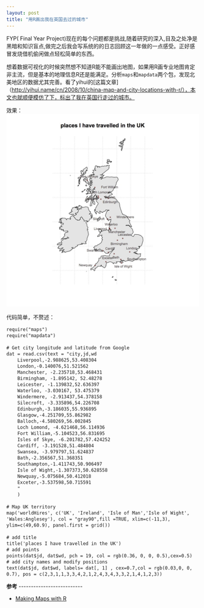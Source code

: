 ```yaml
---
layout: post
title: "用R画出我在英国去过的城市"
---
```


FYP( Final Year Project)现在的每个问题都是挑战,随着研究的深入,目及之处净是黑暗和知识盲点,做完之后我会写系统的的日志回顾这一年做的一点感受。正好感冒发烧借机偷闲做点轻松简单的东西。

想着数据可视化的时候突然想不知道R能不能画出地图，如果用R画专业地图肯定非主流，但是基本的地理信息R还是能满足。分析```maps```和```mapdata```两个包，发现北美地区的数据尤其完善。看了yihui的[这篇文章]（http://yihui.name/cn/2008/10/china-map-and-city-locations-with-r/），本文也就顺便模仿了下，标出了我在英国行走过的城市。

效果：
<img src="/images/posts/Rmap.jpg">

代码简单，不赘述：

```
require("maps")
require("mapdata")

# Get city longitude and latitude from Google
dat = read.csv(text = "city,jd,wd
    Liverpool,-2.988625,53.408304
    London,-0.140076,51.521562
    Manchester, -2.235718,53.468431
    Birmingham, -1.895142, 52.48278
    Leicester, -1.139832,52.636397
    Waterloo, -3.030167, 53.475379
    Windermere, -2.913437,54.378158
    Silecroft, -3.335896,54.226708
    Edinburgh,-3.186035,55.936895
    Glasgow,-4.251709,55.862982
    Balloch,-4.580269,56.002845
    Loch Lomond, -4.621468,56.114936
    Fort William,-5.104523,56.831695
    Isles of Skye, -6.201782,57.424252
    Cardiff, -3.191528,51.484804
    Swansea, -3.979797,51.624837
    Bath,-2.356567,51.368351
    Southampton,-1.411743,50.906497
    Isle of Wight,-1.307373,50.628558
    Newquay,-5.075684,50.412018
    Exceter,-3.537598,50.715591
    "
    )

# Map UK territory
map('worldHires', c('UK', 'Ireland', 'Isle of Man','Isle of Wight', 'Wales:Anglesey'), col = "gray90",fill =TRUE, xlim=c(-11,3), ylim=c(49,60.9), panel.first = grid())

# add title
title('places I have travelled in the UK')
# add points
points(dat$jd, dat$wd, pch = 19, col = rgb(0.36, 0, 0, 0.5),cex=0.5)
# add city names and modify positions
text(dat$jd, dat$wd, labels= dat[, 1] , cex=0.7,col = rgb(0.03,0, 0, 0.7), pos = c(2,3,1,1,3,3,4,2,1,2,4,3,4,3,3,2,1,4,1,2,3))    

```

**参考** --------------------------

* [Making Maps with R](http://www.molecularecologist.com/2012/09/making-maps-with-r/)




